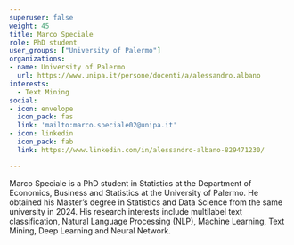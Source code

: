 ```yaml
---
superuser: false
weight: 45
title: Marco Speciale
role: PhD student
user_groups: ["University of Palermo"]
organizations:
- name: University of Palermo
  url: https://www.unipa.it/persone/docenti/a/alessandro.albano
interests:
  - Text Mining
social:
- icon: envelope
  icon_pack: fas
  link: 'mailto:marco.speciale02@unipa.it'
- icon: linkedin
  icon_pack: fab
  link: https://www.linkedin.com/in/alessandro-albano-829471230/

---
```


Marco Speciale is a PhD student in Statistics at the Department of Economics, Business and Statistics at the University of Palermo. He obtained his Master’s degree in Statistics and Data Science from the same university in 2024. His research interests include multilabel text classification, Natural Language Processing (NLP), Machine Learning, Text Mining, Deep Learning and Neural Network.



